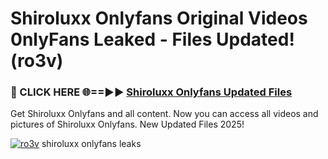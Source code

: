 # Shiroluxx Onlyfans Original Videos 0nlyFans Leaked - Files Updated! (ro3v)

<h3>🔴 CLICK HERE 🌐==►► <a href="https://tinyurl.com/2jnfzry5" rel="nofollow">Shiroluxx Onlyfans Updated Files</a></h3>

Get Shiroluxx Onlyfans and all content. Now you can access all videos and pictures of Shiroluxx Onlyfans. New Updated Files 2025!

[![ro3v](https://i.imgur.com/GyGTBgg.gif)](https://tinyurl.com/2jnfzry5)
shiroluxx onlyfans leaks